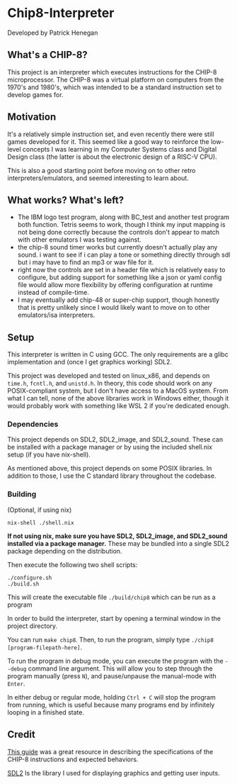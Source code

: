 # Chip8-Interpreter

Developed by Patrick Henegan

## What's a CHIP-8?

This project is an interpreter which executes instructions for the CHIP-8 microprocessor.
The CHIP-8 was a virtual platform on computers from the 1970's and
1980's, which was intended to be a standard instruction set to develop games for.

## Motivation

It's a relatively simple instruction set, and even recently there were still games developed
for it. This seemed like a good way to reinforce the low-level concepts I was learning in my
Computer Systems class and Digital Design class (the latter is about the electronic design
of a RISC-V CPU).

This is also a good starting point before moving on to other retro interpreters/emulators,
and seemed interesting to learn about.

## What works? What's left?
- The IBM logo test program, along with BC_test and another test program both function.
  Tetris seems to work, though I think my input mapping is not being done correctly because
  the controls don't appear to match with other emulators I was testing against. 
- the chip-8 sound timer works but currently doesn't actually play any sound. i want to see if i can
  play a tone or something directly through sdl but i may have to find an mp3 or wav file for it.
- right now the controls are set in a header file which is relatively easy to configure, but
  adding support for something like a json or yaml config file would allow more flexibility by
  offering configuration at runtime instead of compile-time.
- I may eventually add chip-48 or super-chip support, though honestly that is pretty unlikely
  since I would likely want to move on to other emulators/isa interpreters.

## Setup

This interpreter is written in C using GCC. The only requirements are a
glibc implementation and (once I get graphics working) SDL2.

This project was developed and tested on linux_x86, and depends on  `time.h`, `fcntl.h`,
and `unistd.h`. In theory, this code should work on any POSIX-compliant system, but I don't
have access to a MacOS system. From what I can tell, none of the above libraries work
in Windows either, though it would probably work with something like WSL 2 if you're dedicated enough.

### Dependencies

This project depends on SDL2, SDL2_image, and SDL2_sound. These can be installed with 
a package manager or by using the included shell.nix setup (if you have nix-shell).

As mentioned above, this project depends on some POSIX libraries. In addition to those, I use 
the C standard library throughout the codebase.

### Building

(Optional, if using nix)
```
nix-shell ./shell.nix
```
**If not using nix, make sure you have SDL2, SDL2_image, and SDL2_sound installed via a package
manager.** These may be bundled into a single SDL2 package depending on the distribution.

Then execute the following two shell scripts:
```
./configure.sh
./build.sh
```

This will create the executable file `./build/chip8` which can be run as a program

In order to build the interpreter, start by opening a terminal window in the project directory. 

You can run `make chip8`. Then, to run the program, simply type `./chip8 [program-filepath-here]`.

To run the program in debug mode, you can execute the program with the `--debug` command line
argument. This will allow you to step through the program manually (press `N`), 
and pause/unpause the manual-mode with `Enter`.

In either debug or regular mode, holding `Ctrl + C` will stop the program from running, 
which is useful because many programs end by infinitely looping in a finished state.

## Credit

[This guide](https://tobiasvl.github.io/blog/write-a-chip-8-emulator/)
was a great resource in describing the specifications of the CHIP-8 instructions and expected behaviors.

[SDL2](https://wiki.libsdl.org/SDL2/FrontPage) Is the library I used for displaying graphics 
and getting user inputs.
